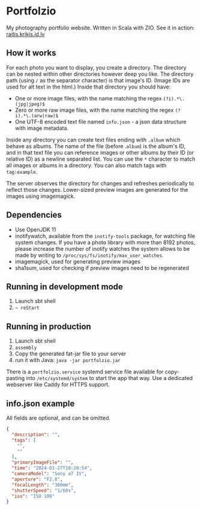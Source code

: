 # Portfolzio

My photography portfolio website. Written in Scala with ZIO. See it in action:
[raitis.krikis.id.lv](https://raitis.krikis.id.lv)

## How it works

For each photo you want to display, you create a directory. The directory can be nested within other directories
however deep you like. The directory path (using `/` as the separator character) is that image's ID.
(Image IDs are used for alt text in the html.)
Inside that directory you should have:

- One or more image files, with the name matching the regex `(?i).*\.(jpg|jpeg)$`
- Zero or more raw image files, with the name matching the regex `(?i).*\.(arw|raw)$`
- One UTF-8 encoded text file named `info.json` - a json data structure with image metadata.

Inside any directory you can create text files ending with `.album` which behave as albums. The name of the file
(before .`album`) is the album's ID, and in that text file you can reference images or other albums by their ID
(or relative ID) as a newline separated list. You can use the `*` character to match all images or albums in a
directory. You can also match tags with `tag:example`.

The server observes the directory for changes and refreshes periodically to reflect those changes.
Lower-sized preview images are generated for the images using imagemagick.

## Dependencies

- Use OpenJDK 11
- inotifywatch, available from the `inotify-tools` package, for watching file system changes.
  If you have a photo library with more than 8192 photos, please increase the number of inotify watches
  the system allows to be made by writing to `/proc/sys/fs/inotify/max_user_watches`.
- imagemagick, used for generating preview images
- sha1sum, used for checking if preview images need to be regenerated

## Running in development mode

1. Launch sbt shell
2. `~ reStart`

## Running in production

1. Launch sbt shell
2. `assembly`
3. Copy the generated fat-jar file to your server
4. run it with Java: `java -jar portfolzio.jar`

There is a `portfolzio.service` systemd service file available for copy-pasting into `/etc/systemd/system` to start
the app that way. Use a dedicated webserver like Caddy for HTTPS support.

## info.json example

All fields are optional, and can be omitted.

```json
{
  "description": "",
  "tags": [
    "",
    ""
  ],
  "primaryImageFile": "",
  "time": "2024-01-27T18:20:54",
  "cameraModel": "Sony a7 IV",
  "aperture": "F2.8",
  "focalLength": "300mm",
  "shutterSpeed": "1/60s",
  "iso": "ISO 100"
}
```